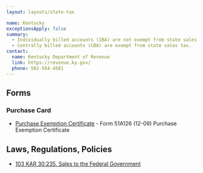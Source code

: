 ```yaml
---
layout: layouts/state-tax

name: Kentucky
exceptionsApply: false
summary:
  - Individually billed accounts (IBA) are not exempt from state sales tax.
  - Centrally billed accounts (CBA) are exempt from state sales tax.
contact:
  name: Kentucky Department of Revenue
  link: https://revenue.ky.gov/
  phone: 502-564-4581​
---
```


## Forms

### Purchase Card

* [Purchase Exemption Certificate](https://revenue.ky.gov/Business/Sales-Use-Tax/Pages/default.aspx) - Form 51A126 (12-09) Purchase Exemption Certificate

## Laws, Regulations, Policies

* [103 KAR 30:235. Sales to the Federal Government](https://apps.legislature.ky.gov/law/kar/titles/103/030/235/)
